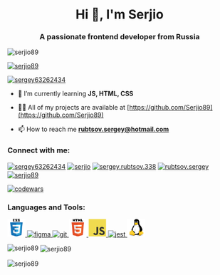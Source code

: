 <h1 align="center">Hi 👋, I'm Serjio</h1>
<h3 align="center">A passionate frontend developer from Russia</h3>

<p align="left"> <img src="https://komarev.com/ghpvc/?username=serjio89&label=Profile%20views&color=0e75b6&style=flat" alt="serjio89" /> </p>

<p align="left"> <a href="https://github.com/ryo-ma/github-profile-trophy"><img src="https://github-profile-trophy.vercel.app/?username=serjio89" alt="serjio89" /></a> </p>

<p align="left"> <a href="https://twitter.com/sergey63262434" target="blank"><img src="https://img.shields.io/twitter/follow/sergey63262434?logo=twitter&style=for-the-badge" alt="sergey63262434" /></a> </p>

- 🌱 I’m currently learning **JS, HTML, CSS**

- 👨‍💻 All of my projects are available at [https://github.com/Serjio89](https://github.com/Serjio89)

- 📫 How to reach me **rubtsov.sergey@hotmail.com**

<h3 align="left">Connect with me:</h3>
<p align="left">
<a href="https://twitter.com/sergey63262434" target="blank"><img align="center" src="https://raw.githubusercontent.com/rahuldkjain/github-profile-readme-generator/master/src/images/icons/Social/twitter.svg" alt="sergey63262434" height="30" width="40" /></a>
<a href="https://stackoverflow.com/users/20929313" target="blank"><img align="center" src="https://raw.githubusercontent.com/rahuldkjain/github-profile-readme-generator/master/src/images/icons/Social/stack-overflow.svg" alt="serjio" height="30" width="40" /></a>
<a href="https://fb.com/sergey.rubtsov.338" target="blank"><img align="center" src="https://raw.githubusercontent.com/rahuldkjain/github-profile-readme-generator/master/src/images/icons/Social/facebook.svg" alt="sergey.rubtsov.338" height="30" width="40" /></a>
<a href="https://instagram.com/rubtsov.sergey" target="blank"><img align="center" src="https://raw.githubusercontent.com/rahuldkjain/github-profile-readme-generator/master/src/images/icons/Social/instagram.svg" alt="rubtsov.sergey" height="30" width="40" /></a>
<a href="https://www.leetcode.com/serjio89" target="blank"><img align="center" src="https://raw.githubusercontent.com/rahuldkjain/github-profile-readme-generator/master/src/images/icons/Social/leet-code.svg" alt="serjio89" height="30" width="40" /></a>
</p>

[![codewars](https://www.codewars.com/users/Serjio89/badges/micro)](https://www.codewars.com/users/Serjio89)

<h3 align="left">Languages and Tools:</h3>
<p align="left"> <a href="https://www.w3schools.com/css/" target="_blank" rel="noreferrer"> <img src="https://raw.githubusercontent.com/devicons/devicon/master/icons/css3/css3-original-wordmark.svg" alt="css3" width="40" height="40"/> </a> <a href="https://www.figma.com/" target="_blank" rel="noreferrer"> <img src="https://www.vectorlogo.zone/logos/figma/figma-icon.svg" alt="figma" width="40" height="40"/> </a> <a href="https://git-scm.com/" target="_blank" rel="noreferrer"> <img src="https://www.vectorlogo.zone/logos/git-scm/git-scm-icon.svg" alt="git" width="40" height="40"/> </a> <a href="https://www.w3.org/html/" target="_blank" rel="noreferrer"> <img src="https://raw.githubusercontent.com/devicons/devicon/master/icons/html5/html5-original-wordmark.svg" alt="html5" width="40" height="40"/> </a> <a href="https://developer.mozilla.org/en-US/docs/Web/JavaScript" target="_blank" rel="noreferrer"> <img src="https://raw.githubusercontent.com/devicons/devicon/master/icons/javascript/javascript-original.svg" alt="javascript" width="40" height="40"/> </a> <a href="https://jestjs.io" target="_blank" rel="noreferrer"> <img src="https://www.vectorlogo.zone/logos/jestjsio/jestjsio-icon.svg" alt="jest" width="40" height="40"/> </a> <a href="https://www.linux.org/" target="_blank" rel="noreferrer"> <img src="https://raw.githubusercontent.com/devicons/devicon/master/icons/linux/linux-original.svg" alt="linux" width="40" height="40"/> </a> </p>

<p><img align="left" src="https://github-readme-stats.vercel.app/api/top-langs?username=serjio89&show_icons=true&locale=en&layout=compact" alt="serjio89" /></p>

<p>&nbsp;<img align="center" src="https://github-readme-stats.vercel.app/api?username=serjio89&show_icons=true&locale=en" alt="serjio89" /></p>

<p><img align="center" src="https://github-readme-streak-stats.herokuapp.com/?user=serjio89&" alt="serjio89" /></p>
